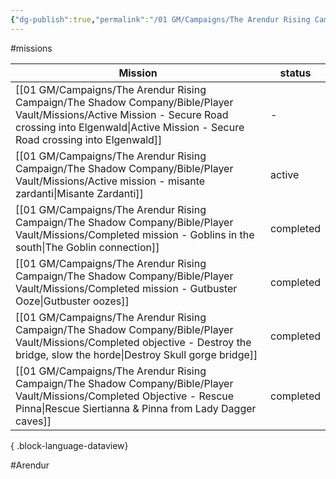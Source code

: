 ```yaml
---
{"dg-publish":true,"permalink":"/01 GM/Campaigns/The Arendur Rising Campaign/The Shadow Company/Bible/Player Vault/Missions/+Mission Board/","title":"Mission Board","tags":["missions","Arendur"]}
---
```



#missions

| Mission                                                                                                                                                                                                      | status    |
| ------------------------------------------------------------------------------------------------------------------------------------------------------------------------------------------------------------ | --------- |
| [[01 GM/Campaigns/The Arendur Rising Campaign/The Shadow Company/Bible/Player Vault/Missions/Active Mission - Secure Road crossing into Elgenwald\|Active Mission - Secure Road crossing into Elgenwald]] | \-        |
| [[01 GM/Campaigns/The Arendur Rising Campaign/The Shadow Company/Bible/Player Vault/Missions/Active mission - misante zardanti\|Misante Zardanti]]                                                        | active    |
| [[01 GM/Campaigns/The Arendur Rising Campaign/The Shadow Company/Bible/Player Vault/Missions/Completed mission - Goblins in the south\|The Goblin connection]]                                            | completed |
| [[01 GM/Campaigns/The Arendur Rising Campaign/The Shadow Company/Bible/Player Vault/Missions/Completed mission - Gutbuster Ooze\|Gutbuster oozes]]                                                        | completed |
| [[01 GM/Campaigns/The Arendur Rising Campaign/The Shadow Company/Bible/Player Vault/Missions/Completed objective - Destroy the bridge, slow the horde\|Destroy Skull gorge bridge]]                       | completed |
| [[01 GM/Campaigns/The Arendur Rising Campaign/The Shadow Company/Bible/Player Vault/Missions/Completed Objective - Rescue Pinna\|Rescue Siertianna & Pinna from Lady Dagger caves]]                       | completed |

{ .block-language-dataview}


#Arendur